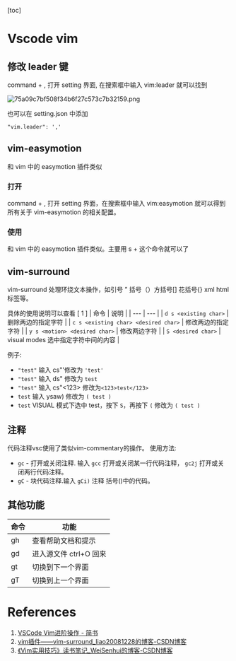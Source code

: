 [toc]

# Vscode vim

## 修改 leader 键

command + , 打开 setting 界面, 在搜索框中输入 vim:leader 就可以找到

![75a09c7bf508f34b6f27c573c7b32159.png](evernotecid://7E3AE0DC-DC71-4DDC-9CC8-0C832D6C11C2/appyinxiangcom/22483756/ENResource/p13908)

也可以在 setting.json 中添加

```
"vim.leader": ','
```

## vim-easymotion 

和 vim 中的 easymotion 插件类似

### 打开
command + , 打开 setting 界面，在搜索框中输入 vim:easymotion 就可以得到所有关于 vim-easymotion 的相关配置。

### 使用

和 vim 中的 easymotion 插件类似。主要用 <leader><leader>s + <char> 这个命令就可以了

## vim-surround

vim-surround 处理环绕文本操作，如引号 ” 括号（）方括号[] 花括号{} xml html标签等。

具体的使用说明可以查看 [ 1 ]
| 命令 | 说明 |
| --- | --- |
| `d s <existing char>` | 删除两边的指定字符 |
| `c s <existing char> <desired char>` | 修改两边的指定字符 |
| `y s <motion> <desired char>` | 修改两边字符 |
| `S <desired char>` | visual modes 选中指定字符中间的内容 |

例子:

*   `"test"` 输入 cs"'修改为 `'test'`
*   `"test"` 输入 ds" 修改为 `test`
*   `"test"` 输入 cs"<123> 修改为`<123>test</123>`
*   `test` 输入 ysaw) 修改为 `( test )`
* `test`  VISUAL 模式下选中 test，按下 `S`，再按下 `(` 修改为 `( test )`

## 注释

代码注释vsc使用了类似vim-commentary的操作。
使用方法:

*  `gc` - 打开或关闭注释. 输入 `gcc` 打开或关闭某一行代码注释， `gc2j` 打开或关闭两行代码注释。
*  `gC` - 块代码注释.输入 `gCi)` 注释 括号()中的代码。

##  其他功能

| 命令 | 功能 |
| -- | -- |
| gh  | 查看帮助文档和提示 |
| gd | 进入源文件 ctrl+O 回来 |
| gt | 切换到下一个界面 |
| gT | 切换到上一个界面 |

# References

1. [VSCode Vim进阶操作 - 简书](https://www.jianshu.com/p/cbfa86c8d8a5)
2. [vim插件——vim-surround_liao20081228的博客-CSDN博客](https://blog.csdn.net/liao20081228/article/details/80347684)
3. [《Vim实用技巧》读书笔记_WeiSenhui的博客-CSDN博客](https://blog.csdn.net/qq_43827595/article/details/106291578)